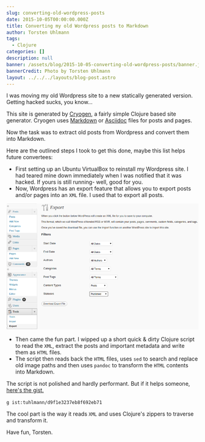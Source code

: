 ```yaml
---
slug: converting-old-wordpress-posts
date: 2015-10-05T00:00:00.000Z
title: Converting my old Wordpress posts to Markdown
author: Torsten Uhlmann
tags:
  - Clojure
categories: []
description: null
banner: /assets/blog/2015-10-05-converting-old-wordpress-posts/banner.jpg
bannerCredit: Photo by Torsten Uhlmann
layout: ../../../layouts/blog-post.astro
---
```


I was moving my old Wordpress site to a new statically generated version. Getting hacked sucks, you know...

This site is generated by [Cryogen](http://cryogenweb.org/), a fairly simple Clojure based site generator. Cryogen uses [Markdown](https://daringfireball.net/projects/markdown/) or [Asciidoc](http://www.methods.co.nz/asciidoc/) files for posts and pages.

Now the task was to extract old posts from Wordpress and convert them into Markdown.

Here are the outlined steps I took to get this done, maybe this list helps future convertees:

* First setting up an Ubuntu VirtualBox to reinstall my Wordpress site. I had teared mine down immediately when I was notified that it was hacked. If yours is still running- well, good for you.
* Now, Wordpress has an export feature that allows you to export posts and/or pages into an `XML` file. I used that to export all posts.

![Wordpress Posts Export](./wordpress_posts_export.png)

* Then came the fun part. I wipped up a short quick & dirty Clojure script to read the `XML`, extract the posts and important metadata and write them as `HTML` files.
* The script then reads back the `HTML` files, uses `sed` to search and replace old image paths and then uses `pandoc` to transform the `HTML` contents into Markdown.

The script is not polished and hardly performant. But if it helps someone, [here's the gist.](https://gist.github.com/tuhlmann/d9f1e3237eb8f692eb71)

`g ist:tuhlmann/d9f1e3237eb8f692eb71`

The cool part is the way it reads `XML` and uses Clojure's zippers to traverse and transform it.

Have fun,
Torsten.
